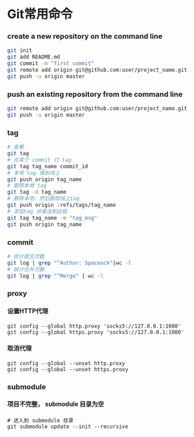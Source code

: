 # Git常用命令


### create a new repository on the command line
```sh
git init
git add README.md
git commit -m "first commit"
git remote add origin git@github.com:user/project_name.git
git push -u origin master
```

### push an existing repository from the command line
```sh
git remote add origin git@github.com:user/project_name.git
git push -u origin master
```

### tag
```bash
# 查看
git tag
# 在某个 commit 打 tag
git tag tag_name commit_id
# 本地 tag 推到线上
git push origin tag_name
# 删除本地 tag
git tag -d tag_name
# 删除本地，然后删除线上tag
git push origin :refs/tags/tag_name
# 添加tag 并推送到远程
git tag tag_name -m "tag_msg"
git push origin tag_name

```

### commit
```bash
# 统计提交次数
git log | grep "^Author: Spaceack"|wc -l
# 统计合并次数
git log | grep "^Merge" | wc -l
```

### proxy

#### 设置HTTP代理
```
git config --global http.proxy 'socks5://127.0.0.1:1080'
git config --global https.proxy 'socks5://127.0.0.1:1080'
```

#### 取消代理

```
git config --global --unset http.proxy
git config --global --unset https.proxy
```

### submodule

#### 项目不完整， submodule 目录为空
```
# 进入到 submodule 目录
git submodule update --init --recursive
```

